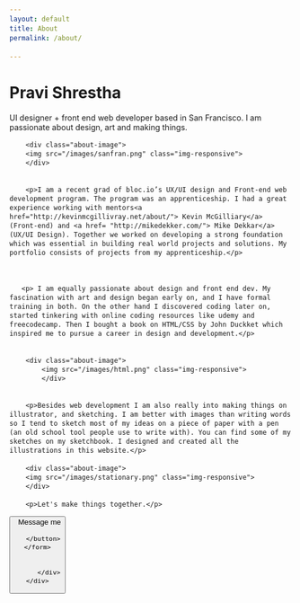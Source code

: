 ```yaml
---
layout: default
title: About
permalink: /about/

---
```

<div class="portfolio-background">
<div class="container">
    <div class="row">
      <div class="col-lg-10 col-lg-offset-1 text-center">
	  	<h1>Pravi Shrestha</h1>
		<p>UI designer + front end web developer based in San Francisco. I am passionate about design, art and making things. </p>
		
		<div class="about-image">
		<img src="/images/sanfran.png" class="img-responsive">
		</div>

		
		<p>I am a recent grad of bloc.io’s UX/UI design and Front-end web development program. The program was an apprenticeship. I had a great experience working with mentors<a href="http://kevinmcgillivray.net/about/"> Kevin McGilliary</a> (Front-end) and <a href= "http://mikedekker.com/"> Mike Dekkar</a> (UX/UI Design). Together we worked on developing a strong foundation which was essential in building real world projects and solutions. My portfolio consists of projects from my apprenticeship.</p>
		


       <p> I am equally passionate about design and front end dev. My fascination with art and design began early on, and I have formal training in both. On the other hand I discovered coding later on, started tinkering with online coding resources like udemy and freecodecamp. Then I bought a book on HTML/CSS by John Duckket which inspired me to pursue a career in design and development.</p>

		
		<div class="about-image">
			<img src="/images/html.png" class="img-responsive">
			</div>
		
	
		<p>Besides web development I am also really into making things on illustrator, and sketching. I am better with images than writing words so I tend to sketch most of my ideas on a piece of paper with a pen (an old school tool people use to write with). You can find some of my sketches on my sketchbook. I designed and created all the illustrations in this website.</p>
		
		<div class="about-image">
		<img src="/images/stationary.png" class="img-responsive">
		</div>
		
		<p>Let's make things together.</p>
		
<form action="mailto:pravisti@gmail.com">
   <button id="singlebutton" class="btn btn-primary center-block" action="mailto:pravisti@gmail.com"><span class="glyphicon glyphicon-envelope"> &nbsp; Message me </span>

       </button>
	</form>


		  </div>
	</div>
</div>
</div>
	  
